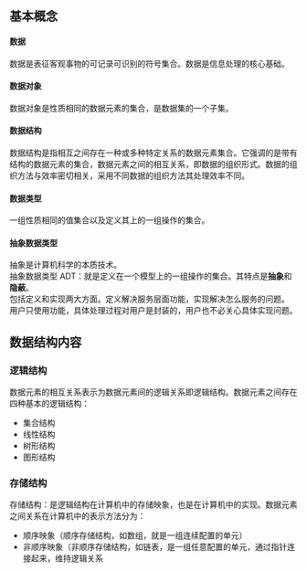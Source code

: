 ## 基本概念  
#### 数据
数据是表征客观事物的可记录可识别的符号集合。数据是信息处理的核心基础。
#### 数据对象
数据对象是性质相同的数据元素的集合，是数据集的一个子集。
#### 数据结构
数据结构是指相互之间存在一种或多种特定关系的数据元素集合。它强调的是带有结构的数据元素的集合，数据元素之间的相互关系，即数据的组织形式。数据的组织方法与效率密切相关，采用不同数据的组织方法其处理效率不同。  
#### 数据类型
一组性质相同的值集合以及定义其上的一组操作的集合。
#### 抽象数据类型
抽象是计算机科学的本质技术。  
抽象数据类型 ADT：就是定义在一个模型上的一组操作的集合。其特点是**抽象**和**隐蔽**。  
包括定义和实现两大方面。定义解决服务层面功能，实现解决怎么服务的问题。  
用户只使用功能，具体处理过程对用户是封装的，用户也不必关心具体实现问题。

## 数据结构内容  
### 逻辑结构  
数据元素的相互关系表示为数据元素间的逻辑关系即逻辑结构。数据元素之间存在四种基本的逻辑结构：
- 集合结构
- 线性结构
- 树形结构
- 图形结构

### 存储结构
存储结构：是逻辑结构在计算机中的存储映象，也是在计算机中的实现。数据元素之间关系在计算机中的表示方法分为：
- 顺序映象（顺序存储结构，如数组，就是一组连续配置的单元）
- 非顺序映象（非顺序存储结构，如链表，是一组任意配置的单元，通过指针连接起来，维持逻辑关系

